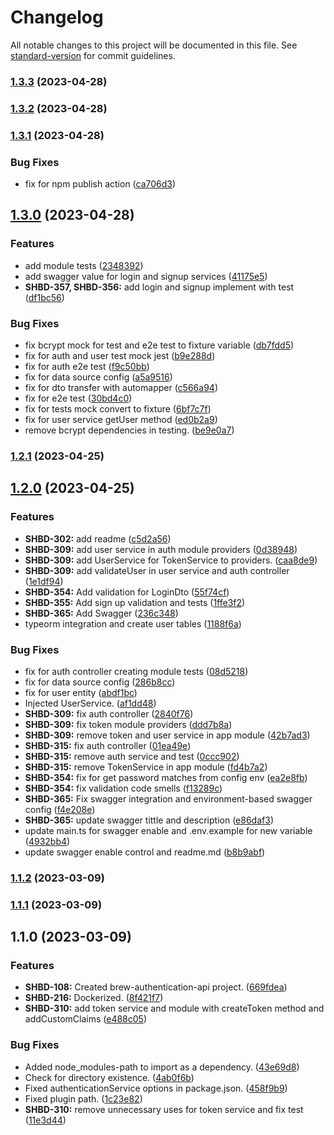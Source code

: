 # Changelog

All notable changes to this project will be documented in this file. See [standard-version](https://github.com/conventional-changelog/standard-version) for commit guidelines.

### [1.3.3](https://github.com/BrewInteractive/authentication-service-nestjs/compare/v1.3.2...v1.3.3) (2023-04-28)

### [1.3.2](https://github.com/BrewInteractive/authentication-service-nestjs/compare/v1.3.1...v1.3.2) (2023-04-28)

### [1.3.1](https://github.com/BrewInteractive/authentication-service-nestjs/compare/v1.3.0...v1.3.1) (2023-04-28)


### Bug Fixes

* fix for npm publish action ([ca706d3](https://github.com/BrewInteractive/authentication-service-nestjs/commit/ca706d3f060b80fe863d8e6ffd0ce8405b2981c0))

## [1.3.0](https://github.com/BrewInteractive/authentication-service-nestjs/compare/v1.2.1...v1.3.0) (2023-04-28)


### Features

* add module tests ([2348392](https://github.com/BrewInteractive/authentication-service-nestjs/commit/234839281b0f750a3834a23fed18fb1b31be9599))
* add swagger value for login and signup services ([41175e5](https://github.com/BrewInteractive/authentication-service-nestjs/commit/41175e5a9dcce69e1888e4c7203b7dab5664d516))
* **SHBD-357, SHBD-356:** add login and signup implement with test ([df1bc56](https://github.com/BrewInteractive/authentication-service-nestjs/commit/df1bc56f9a0fd119642c985dba25751b9ba4909e))


### Bug Fixes

* fix bcrypt mock for test and e2e test to fixture variable ([db7fdd5](https://github.com/BrewInteractive/authentication-service-nestjs/commit/db7fdd5f955a2563ab3a8fdb4cc59cc2cac1623a))
* fix for auth and user test mock jest ([b9e288d](https://github.com/BrewInteractive/authentication-service-nestjs/commit/b9e288d118d4de6678af5ffcab3574125fcd7f89))
* fix for auth e2e test ([f9c50bb](https://github.com/BrewInteractive/authentication-service-nestjs/commit/f9c50bb26c4525b095f9201fc90f96cb962c9bbc))
* fix for data source config ([a5a9516](https://github.com/BrewInteractive/authentication-service-nestjs/commit/a5a9516e421cfe4b2f891a95244f72fa7b6e8264))
* fix for dto transfer with automapper ([c566a94](https://github.com/BrewInteractive/authentication-service-nestjs/commit/c566a94709847e58791673f00bb64d58aae212ee))
* fix for e2e test ([30bd4c0](https://github.com/BrewInteractive/authentication-service-nestjs/commit/30bd4c0842c1a1f25054d5d330dd4cac840c82c9))
* fix for tests mock convert to fixture ([6bf7c7f](https://github.com/BrewInteractive/authentication-service-nestjs/commit/6bf7c7fdeb734cb4cec4a55e34681937312ada6d))
* fix for user service getUser method ([ed0b2a9](https://github.com/BrewInteractive/authentication-service-nestjs/commit/ed0b2a9f5f72718974ac4ca89551b67eea4f51e0))
* remove bcrypt dependencies in testing. ([be9e0a7](https://github.com/BrewInteractive/authentication-service-nestjs/commit/be9e0a775ba2a28bdbd4637eaa241f18ead65c22))

### [1.2.1](https://github.com/BrewInteractive/authentication-service-nestjs/compare/v1.2.0...v1.2.1) (2023-04-25)

## [1.2.0](https://github.com/BrewInteractive/authentication-service-nestjs/compare/v1.1.2...v1.2.0) (2023-04-25)


### Features

* **SHBD-302:** add readme ([c5d2a56](https://github.com/BrewInteractive/authentication-service-nestjs/commit/c5d2a56d077afe3a89b32cef25741c756d11d2d0))
* **SHBD-309:** add user service in auth module providers ([0d38948](https://github.com/BrewInteractive/authentication-service-nestjs/commit/0d38948a0442b52fbd74cc4f6555f8b3bfe9f1ce))
* **SHBD-309:** add UserService for TokenService to providers. ([caa8de9](https://github.com/BrewInteractive/authentication-service-nestjs/commit/caa8de9a7d2ef16756f537e4afff04f9deaaea0d))
* **SHBD-309:** add validateUser in user service and auth controller ([1e1df94](https://github.com/BrewInteractive/authentication-service-nestjs/commit/1e1df9473e7324ece26c2035a830379f896c061c))
* **SHBD-354:** Add validation for LoginDto ([55f74cf](https://github.com/BrewInteractive/authentication-service-nestjs/commit/55f74cf69099fec2fe6e27f4f1b3d3ec04ec9f0d))
* **SHBD-355:** Add sign up validation and tests ([1ffe3f2](https://github.com/BrewInteractive/authentication-service-nestjs/commit/1ffe3f2b52f4ddd0b52698506df9d72c1523cda6))
* **SHBD-365:** Add Swagger ([236c348](https://github.com/BrewInteractive/authentication-service-nestjs/commit/236c34877969dc41771033205ce54384009df8f8))
* typeorm integration and create user tables ([1188f6a](https://github.com/BrewInteractive/authentication-service-nestjs/commit/1188f6ad6df119cc0f1efb9334b4e06eee95da29))


### Bug Fixes

* fix for auth controller creating module tests ([08d5218](https://github.com/BrewInteractive/authentication-service-nestjs/commit/08d5218f30cf07b16d243c12115490538a8bca39))
* fix for data source config ([286b8cc](https://github.com/BrewInteractive/authentication-service-nestjs/commit/286b8cc562fb5523720f5b2bbca3d07e67576384))
* fix for user entity ([abdf1bc](https://github.com/BrewInteractive/authentication-service-nestjs/commit/abdf1bc465686d4ea09fb3aac1b2afccbe1a73b0))
* Injected UserService. ([af1dd48](https://github.com/BrewInteractive/authentication-service-nestjs/commit/af1dd482be17c61d81720aab18ade25c2e8bc1b0))
* **SHBD-309:** fix auth controller ([2840f76](https://github.com/BrewInteractive/authentication-service-nestjs/commit/2840f765d3144520a8152e64864848fa3daed0e9))
* **SHBD-309:** fix token module providers ([ddd7b8a](https://github.com/BrewInteractive/authentication-service-nestjs/commit/ddd7b8a89cbfab029aa8ff02dabde150fc906144))
* **SHBD-309:** remove token and user service in app module ([42b7ad3](https://github.com/BrewInteractive/authentication-service-nestjs/commit/42b7ad3d7457f27b3d32405b5bea11572b5f85fa))
* **SHBD-315:** fix auth controller ([01ea49e](https://github.com/BrewInteractive/authentication-service-nestjs/commit/01ea49e15c3f5071d70799f35f2f1d7df78737bf))
* **SHBD-315:** remove auth service and test ([0ccc902](https://github.com/BrewInteractive/authentication-service-nestjs/commit/0ccc902b0da93f1f1059c98df1212bd0d993ee2f))
* **SHBD-315:** remove TokenService in app module ([fd4b7a2](https://github.com/BrewInteractive/authentication-service-nestjs/commit/fd4b7a2204b005e971d70bff1169c71ba9fce813))
* **SHBD-354:** fix for get password matches from config env ([ea2e8fb](https://github.com/BrewInteractive/authentication-service-nestjs/commit/ea2e8fb1be3fcce2a9b2b9d30f11803ae6370c31))
* **SHBD-354:** fix validation code smells ([f13289c](https://github.com/BrewInteractive/authentication-service-nestjs/commit/f13289cee245107f72f78b4ab561ef38061070f8))
* **SHBD-365:** Fix swagger integration and environment-based swagger config ([f4e208e](https://github.com/BrewInteractive/authentication-service-nestjs/commit/f4e208e66660dbfd53b72c218577098352377897))
* **SHBD-365:** update swagger tittle and description ([e86daf3](https://github.com/BrewInteractive/authentication-service-nestjs/commit/e86daf35448d731d88a220b61f18e3793fcce0b4))
* update main.ts for swagger enable and .env.example for new variable ([4932bb4](https://github.com/BrewInteractive/authentication-service-nestjs/commit/4932bb4ae185ab74d29f52df58014177f2553215))
* update swagger enable control and readme.md ([b8b9abf](https://github.com/BrewInteractive/authentication-service-nestjs/commit/b8b9abfe38d9aee6b543266aff5729afe223a747))

### [1.1.2](https://github.com/BrewInteractive/authentication-service-nestjs/compare/v1.1.1...v1.1.2) (2023-03-09)

### [1.1.1](https://github.com/BrewInteractive/authentication-service-nestjs/compare/v1.1.0...v1.1.1) (2023-03-09)

## 1.1.0 (2023-03-09)


### Features

* **SHBD-108:** Created brew-authentication-api project. ([669fdea](https://github.com/BrewInteractive/authentication-service-nestjs/commit/669fdeaf553793003d7b8584b6950df84a9b3412))
* **SHBD-216:** Dockerized. ([8f421f7](https://github.com/BrewInteractive/authentication-service-nestjs/commit/8f421f7366166bfd925baf0bd5c30b6572bbc41e))
* **SHBD-310:** add token service and module with createToken method and addCustomClaims ([e488c05](https://github.com/BrewInteractive/authentication-service-nestjs/commit/e488c051d067c35624428b16bc36f5a9111d3533))


### Bug Fixes

* Added node_modules-path to import as a dependency. ([43e69d8](https://github.com/BrewInteractive/authentication-service-nestjs/commit/43e69d8dbb49d4fdf1f0b701740b167e7d8aa83a))
* Check for directory existence. ([4ab0f6b](https://github.com/BrewInteractive/authentication-service-nestjs/commit/4ab0f6b70058c7e2fc0f99ae74f891429eab7a32))
* Fixed authenticationService options in package.json. ([458f9b9](https://github.com/BrewInteractive/authentication-service-nestjs/commit/458f9b963adf58a01c135d80936a93ec5cfc4056))
* Fixed plugin path. ([1c23e82](https://github.com/BrewInteractive/authentication-service-nestjs/commit/1c23e822f324cd0e17894b1e8e9b6f3be389d713))
* **SHBD-310:** remove unnecessary uses for token service and fix test ([11e3d44](https://github.com/BrewInteractive/authentication-service-nestjs/commit/11e3d4406451e3036f6e6b34833ae742f8c5178a))
